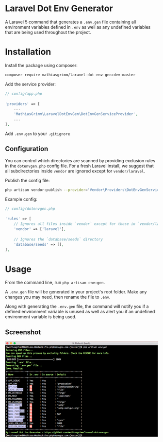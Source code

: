 # Laravel Dot Env Generator
A Laravel 5 command that generates a `.env.gen` file containing all environment
variables defined in `.env` as well as any undefined variables that are being
used throughout the project.

# Installation

Install the package using composer:

```bash
composer require mathiasgrimm/laravel-dot-env-gen:dev-master
```

Add the service provider:

```php
// config/app.php

'providers' => [
	...
	'MathiasGrimm\LaravelDotEnvGen\DotEnvGenServiceProvider',
	...
],
```

Add `.env.gen` to your `.gitignore`

## Configuration

You can control which directories are scanned by providing exclusion rules in
the `dotenvgen.php` config file. For a fresh Laravel install, we suggest that
all subdirectories inside `vendor` are ignored except for `vendor/laravel`.

Publish the config file:

```bash
php artisan vendor:publish --provider="Vendor\Providers\DotEnvGenServiceProvider" --tag="config"
```

Example config:

```php
// config/dotenvgen.php

'rules' => [
	// Ignores all files inside `vendor` except for those in `vendor/laravel`
	'vendor' => ['laravel'],

	// Ignores the `database/seeds` directory
	'database/seeds' => [],
],
```

# Usage

From the command line, run `php artisan env:gen`.

A `.env.gen` file will be generated in your project's root folder. Make any
changes you may need, then rename the file to `.env`.

Along with generating the `.env.gen` file, the command will notify you if a
defined environment variable is unused as well as alert you if an undefined
environment variable is being used.

## Screenshot

![Screenshot](screenshot.png)
